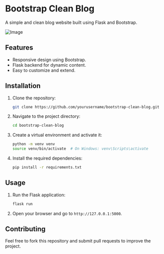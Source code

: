 # Bootstrap Clean Blog

A simple and clean blog website built using Flask and Bootstrap.

![Image](https://github.com/user-attachments/assets/27dd4299-c1f2-42e1-9f03-b5c2b0ba7206)

## Features

- Responsive design using Bootstrap.
- Flask backend for dynamic content.
- Easy to customize and extend.

## Installation

1. Clone the repository:
    ```bash
    git clone https://github.com/yourusername/bootstrap-clean-blog.git
    ```
2. Navigate to the project directory:
    ```bash
    cd bootstrap-clean-blog
    ```
3. Create a virtual environment and activate it:
    ```bash
    python -m venv venv
    source venv/bin/activate  # On Windows: venv\Scripts\activate
    ```
4. Install the required dependencies:
    ```bash
    pip install -r requirements.txt
    ```

## Usage

1. Run the Flask application:
    ```bash
    flask run
    ```
2. Open your browser and go to `http://127.0.0.1:5000`.

## Contributing

Feel free to fork this repository and submit pull requests to improve the project.

